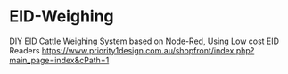 # EID-Weighing
DIY EID Cattle Weighing System based on Node-Red,
Using Low cost EID Readers https://www.priority1design.com.au/shopfront/index.php?main_page=index&cPath=1
